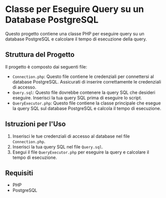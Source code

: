 # Classe per Eseguire Query su un Database PostgreSQL

Questo progetto contiene una classe PHP per eseguire query su un database PostgreSQL e calcolare il tempo di esecuzione della query.

## Struttura del Progetto

Il progetto è composto dai seguenti file:

- `Connection.php`: Questo file contiene le credenziali per connettersi al database PostgreSQL. Assicurati di inserire correttamente le credenziali di accesso.
- `Query.sql`: Questo file dovrebbe contenere la query SQL che desideri eseguire. Inserisci la tua query SQL prima di eseguire lo script.
- `QueryExecutor.php`: Questo file contiene la classe principale che esegue la query SQL sul database PostgreSQL e calcola il tempo di esecuzione.

## Istruzioni per l'Uso

1. Inserisci le tue credenziali di accesso al database nel file `Connection.php`.
2. Inserisci la tua query SQL nel file `Query.sql`.
3. Esegui il file `QueryExecutor.php` per eseguire la query e calcolare il tempo di esecuzione.

## Requisiti

- PHP
- PostgreSQL
